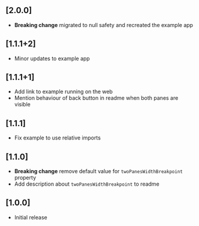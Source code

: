 ## [2.0.0]

* **Breaking change** migrated to null safety and recreated the example app
## [1.1.1+2]

* Minor updates to example app

## [1.1.1+1]

* Add link to example running on the web
* Mention behaviour of back button in readme when both panes are visible

## [1.1.1]

* Fix example to use relative imports

## [1.1.0]

* **Breaking change** remove default value for `twoPanesWidthBreakpoint` property
* Add description about `twoPanesWidthBreakpoint` to readme

## [1.0.0]

* Initial release